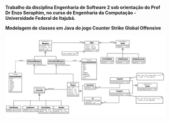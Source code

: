 **Trabalho da disciplina Engenharia de Software 2 sob orientação do Prof Dr Enzo Seraphim, no curso de Engenharia da Computação - Universidade Federal de Itajubá.**

**Modelagem de classes em Java do jogo Counter Strike Global Offensive**

![modelagem](modelagem.png)
